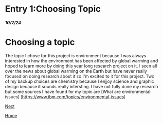 # Entry 1:Choosing Topic
##### 10/7/24

# Choosing a topic
The topic I chose for this project is environment because I was always interested in how the environment has been affected by global warming and hoped to learn more by doing this year long research project on it. I seen all over the news about global warming on the Earth but have never really focused on doing research about it so I'm excited to it for this project. Two of my backup choices are chemistry because I enjjoy science and graphic design because it sounds really intersting. I have not fully done my research but some sources I have found for my topic are [What are environmental issues] (https://www.ibm.com/topics/environmental-issues)

[Next](entry02.md)

[Home](../README.md)
